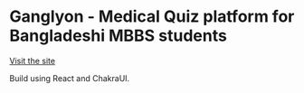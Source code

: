 # Ganglyon - Medical Quiz platform for Bangladeshi MBBS students

[Visit the site]([https://www.genome.gov/](https://quiz.ganglyon.com/))

Build using React and ChakraUI.
